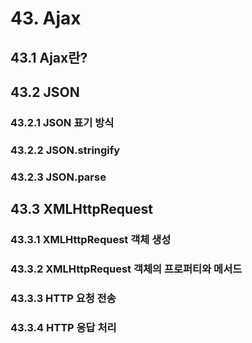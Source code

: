 # 43. Ajax
## 43.1 Ajax란?
## 43.2 JSON
### 43.2.1 JSON 표기 방식
### 43.2.2 JSON.stringify
### 43.2.3 JSON.parse
## 43.3 XMLHttpRequest
### 43.3.1 XMLHttpRequest 객체 생성
### 43.3.2 XMLHttpRequest 객체의 프로퍼티와 메서드
### 43.3.3 HTTP 요청 전송
### 43.3.4 HTTP 응답 처리


